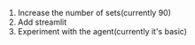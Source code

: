 1. Increase the number of sets(currently 90)
2. Add streamlit
3. Experiment with the agent(currently it's basic)
